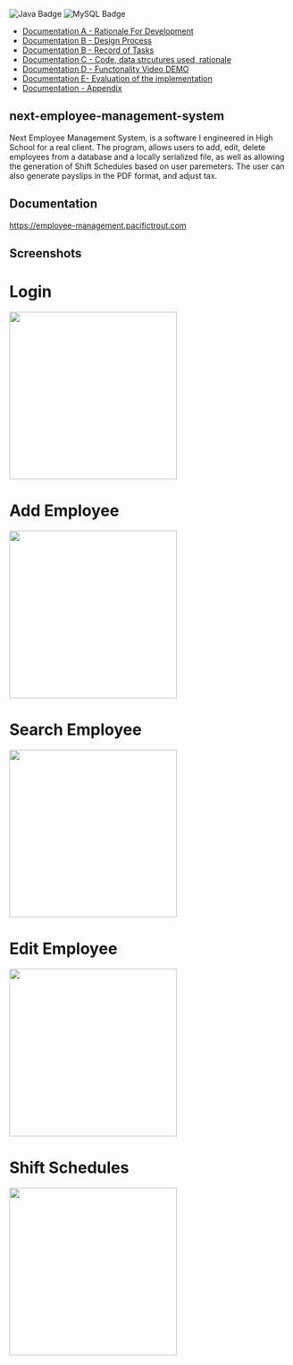 ![Java Badge](https://img.shields.io/badge/Java-437291?logo=openjdk&logoColor=fff&style=flat)
![MySQL Badge](https://img.shields.io/badge/MySQL-4479A1?logo=mysql&logoColor=fff&style=flat)

- [Documentation A - Rationale For Development](https://master--employee-management-pa.netlify.app/static/media/Criterion_A_Planning.b33a840345402f7ffa07.pdf)
- [Documentation B - Design Process](https://master--employee-management-pa.netlify.app/static/media/Criterion_B_Design.fce6b69c57228487f208.pdf)
- [Documentation B - Record of Tasks](https://master--employee-management-pa.netlify.app/static/media/Criterion_B_Record_of_Tasks.0d252a6f00e6b6decb9e.pdf)
- [Documentation C - Code, data strcutures used, rationale](https://master--employee-management-pa.netlify.app/static/media/Criterion_C_Development.ff3afe793c08075e34f0.pdf)
- [Documentation D - Functonality Video DEMO](https://master--employee-management-pa.netlify.app/static/media/Criterion_D_Functionality.79001cd5eb67152685fa.mkv)
- [Documentation  E- Evaluation of the implementation](https://master--employee-management-pa.netlify.app/static/media/Criterion_E_Evaluation.e5b225ac25a504dd3a3e.pdf)
- [Documentation - Appendix](https://master--employee-management-pa.netlify.app/static/media/Appendix.19cb4e65f7a58edf65fb.pdf)



## next-employee-management-system
Next Employee Management System, is a software I engineered in High School for a real client. The program, allows users to add, edit, delete employees from a database and a locally serialized file, as well as allowing the generation of Shift Schedules based on user paremeters. The user can also generate payslips in the PDF format, and adjust tax.


## Documentation

https://employee-management.pacifictrout.com
## Screenshots
# Login
<img src="https://i.imgur.com/an2E5rX.png" width="300">

# Add Employee
<img src="https://i.imgur.com/fYjzAZY.png" width="300">

# Search Employee
<img src="https://i.imgur.com/lr2G5y9.png" width="300">

# Edit Employee
<img src="https://i.imgur.com/zvZGLGz.png" width="300">

# Shift Schedules
<img src="https://i.imgur.com/c9fLQ59.png" width="300">




